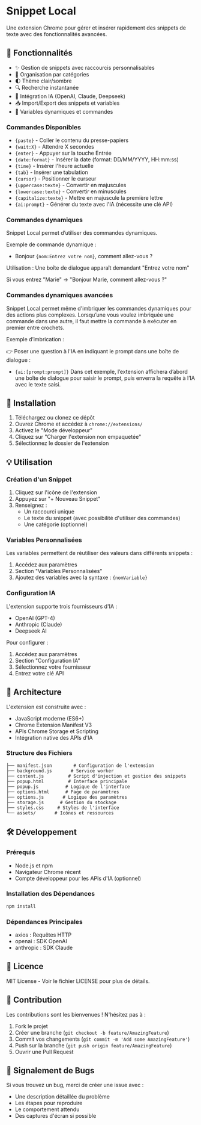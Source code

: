 # Snippet Local

Une extension Chrome pour gérer et insérer rapidement des snippets de texte avec des fonctionnalités avancées.

## 🌟 Fonctionnalités

- ✨ Gestion de snippets avec raccourcis personnalisables
- 📂 Organisation par catégories
- 🌓 Thème clair/sombre
- 🔍 Recherche instantanée
- 🤖 Intégration IA (OpenAI, Claude, Deepseek)
- 📥 Import/Export des snippets et variables
- 🔄 Variables dynamiques et commandes

### Commandes Disponibles

- `{paste}` - Coller le contenu du presse-papiers
- `{wait:X}` - Attendre X secondes
- `{enter}` - Appuyer sur la touche Entrée
- `{date:format}` - Insérer la date (format: DD/MM/YYYY, HH:mm:ss)
- `{time}` - Insérer l'heure actuelle
- `{tab}` - Insérer une tabulation
- `{cursor}` - Positionner le curseur
- `{uppercase:texte}` - Convertir en majuscules
- `{lowercase:texte}` - Convertir en minuscules
- `{capitalize:texte}` - Mettre en majuscule la première lettre
- `{ai:prompt}` - Générer du texte avec l'IA (nécessite une clé API)

### Commandes dynamiques

Snippet Local permet d’utiliser des commandes dynamiques.

Exemple de commande dynamique :

- Bonjour `{nom:Entrez votre nom}`, comment allez-vous ?

Utilisation : Une boîte de dialogue apparaît demandant "Entrez votre nom"

Si vous entrez "Marie" → "Bonjour Marie, comment allez-vous ?"

### Commandes dynamiques avancées

Snippet Local permet même  d'imbriquer les commandes dynamiques pour des actions plus complexes. Lorsqu’une vous voulez imbriquée une commande dans une autre, il faut mettre la commande à exécuter en premier entre crochets.

Exemple d’imbrication :

👉 Poser une question à l'IA en indiquant le prompt dans une boîte de dialogue :

- `{ai:[prompt:prompt]}`
Dans cet exemple, l’extension affichera d’abord une boîte de dialogue pour saisir le prompt, puis enverra la requête à l’IA avec le texte saisi.

## 🚀 Installation

1. Téléchargez ou clonez ce dépôt
2. Ouvrez Chrome et accédez à `chrome://extensions/`
3. Activez le "Mode développeur"
4. Cliquez sur "Charger l'extension non empaquetée"
5. Sélectionnez le dossier de l'extension

## 💡 Utilisation

### Création d'un Snippet

1. Cliquez sur l'icône de l'extension
2. Appuyez sur "+ Nouveau Snippet"
3. Renseignez :
   - Un raccourci unique
   - Le texte du snippet (avec possibilité d'utiliser des commandes)
   - Une catégorie (optionnel)

### Variables Personnalisées

Les variables permettent de réutiliser des valeurs dans différents snippets :

1. Accédez aux paramètres
2. Section "Variables Personnalisées"
3. Ajoutez des variables avec la syntaxe : `{nomVariable}`

### Configuration IA

L'extension supporte trois fournisseurs d'IA :

- OpenAI (GPT-4)
- Anthropic (Claude)
- Deepseek AI

Pour configurer :

1. Accédez aux paramètres
2. Section "Configuration IA"
3. Sélectionnez votre fournisseur
4. Entrez votre clé API

## 🔧 Architecture

L'extension est construite avec :

- JavaScript moderne (ES6+)
- Chrome Extension Manifest V3
- APIs Chrome Storage et Scripting
- Intégration native des APIs d'IA

### Structure des Fichiers

```
├── manifest.json        # Configuration de l'extension
├── background.js       # Service worker
├── content.js         # Script d'injection et gestion des snippets
├── popup.html         # Interface principale
├── popup.js          # Logique de l'interface
├── options.html      # Page de paramètres
├── options.js       # Logique des paramètres
├── storage.js      # Gestion du stockage
├── styles.css     # Styles de l'interface
└── assets/       # Icônes et ressources
```

## 🛠️ Développement

### Prérequis

- Node.js et npm
- Navigateur Chrome récent
- Compte développeur pour les APIs d'IA (optionnel)

### Installation des Dépendances

```bash
npm install
```

### Dépendances Principales

- axios : Requêtes HTTP
- openai : SDK OpenAI
- anthropic : SDK Claude

## 📄 Licence

MIT License - Voir le fichier LICENSE pour plus de détails.

## 🤝 Contribution

Les contributions sont les bienvenues ! N'hésitez pas à :

1. Fork le projet
2. Créer une branche (`git checkout -b feature/AmazingFeature`)
3. Commit vos changements (`git commit -m 'Add some AmazingFeature'`)
4. Push sur la branche (`git push origin feature/AmazingFeature`)
5. Ouvrir une Pull Request

## 🐛 Signalement de Bugs

Si vous trouvez un bug, merci de créer une issue avec :

- Une description détaillée du problème
- Les étapes pour reproduire
- Le comportement attendu
- Des captures d'écran si possible

